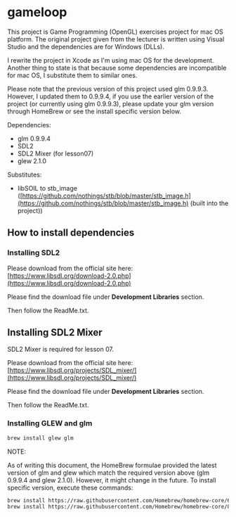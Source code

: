 # gameloop

This project is Game Programming (OpenGL) exercises project for mac OS platform.
The original project given from the lecturer is written using Visual Studio and the dependencies are for Windows (DLLs).

I rewrite the project in Xcode as I'm using mac OS for the development. Another thing to state is that because some dependencies are incompatible for mac OS, I substitute them to similar ones.

Please note that the previous version of this project used glm 0.9.9.3. However, I updated them to 0.9.9.4, if you use the earlier version of the project (or currently using glm 0.9.9.3), please update your glm version through HomeBrew or see the install specific version below.

Dependencies:
 - glm 0.9.9.4
 - SDL2
 - SDL2 Mixer (for lesson07)
 - glew 2.1.0
 
 Substitutes:
  - libSOIL to stb_image ([https://github.com/nothings/stb/blob/master/stb_image.h](https://github.com/nothings/stb/blob/master/stb_image.h) (built into the project))

## How to install dependencies

### Installing SDL2

Please download from the official site here:
[https://www.libsdl.org/download-2.0.php](https://www.libsdl.org/download-2.0.php)

Please find the download file under **Development Libraries** section.

Then follow the ReadMe.txt.

## Installing SDL2 Mixer

SDL2 Mixer is required for lesson 07.

Please download from the official site here:
[https://www.libsdl.org/projects/SDL_mixer/](https://www.libsdl.org/projects/SDL_mixer/)

Please find the download file under **Development Libraries** section.

Then follow the ReadMe.txt.

### Installing GLEW and glm

```bash
brew install glew glm
```
NOTE:

As of writing this document, the HomeBrew formulae provided the latest version of glm and glew which match the required version above (glm 0.9.9.4 and glew 2.1.0).
However, it might change in the future.
To install specific version, execute these commands:

```bash
brew install https://raw.githubusercontent.com/Homebrew/homebrew-core/62415468c535e713fa10c3121bbf703244494f75/Formula/glm.rb
brew install https://raw.githubusercontent.com/Homebrew/homebrew-core/8479c1f6f95fccbeb0c213a55b2a9ef20f944eb4/Formula/glew.rb
```
